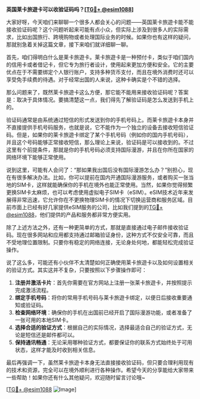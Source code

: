 **英国莱卡旅遊卡可以收验证码吗？[[TG💪+ @esim1088](https://t.me/s/esim1088)]**

大家好呀，今天咱们来聊聊一个很多人都会关心的问题——英国莱卡旅遊卡能不能接收验证码呢？这个问题听起来可能有点小众，但实际上涉及到很多人的实际需求，比如出国旅行、跨境购物或者处理国际业务的时候。如果你也有这样的疑问，那就别急着关掉这篇文章，接下来咱们就详细聊一聊。

首先，咱们得明白什么是莱卡旅遊卡。莱卡旅遊卡是一种预付卡，类似于咱们国内的信用卡或者借记卡，但它专为旅行者设计，使用起来更加方便和安全。它的主要优点在于不需要绑定个人银行账户，支持多种货币支付，而且在境外消费时还可以享受免手续费的待遇。对于经常出国的人来说，这种卡确实是个不错的选择。

那么问题来了，既然莱卡旅遊卡这么方便，那它能不能用来接收验证码呢？答案是：取决于具体情况。要搞清楚这一点，我们得先了解验证码是怎么发送到手机上的。

验证码通常是由系统通过短信的形式发送到你的手机号码上。而莱卡旅遊卡本身并不直接提供手机号码服务，也就是说，它不能作为一个独立的设备去接收短信验证码。但是，如果你的莱卡旅遊卡绑定了某个手机号码（例如你的国内手机号码），并且这个号码能够正常接收短信，那么理论上来说，验证码是可以接收到的。不过这里有个前提条件，那就是你的手机号码必须支持国际漫游，并且在你所在国家的网络环境下能够正常使用。

说到这里，可能有人会问了：“那如果我出国后没有国际漫游怎么办？”别担心，现在有很多解决办法。比如，你可以提前在国内开通国际漫游服务，或者购买一张当地的SIM卡，这样就能确保你的手机在境外也能正常使用。当然，如果你觉得频繁更换SIM卡太麻烦，也可以考虑使用虚拟电子SIM卡（eSIM）。eSIM技术近年来发展得非常迅速，它允许你在不更换物理SIM卡的情况下切换运营商和服务区域。目前市面上已经有好几家提供eSIM服务的公司，比如我们提到的[TG💪+ @esim1088](https://t.me/s/esim1088)，他们提供的产品和服务都非常方便实用。

除了上述方法之外，还有一种更简单的方式，那就是直接通过电子邮件接收验证码。现在很多网站和应用都支持通过邮箱验证身份，这种方式不仅安全可靠，而且不受地理位置限制。只要你有稳定的网络连接，无论身处何地，都能轻松完成验证操作。

说了这么多，可能还有小伙伴不太清楚如何正确使用莱卡旅遊卡以及如何设置相关的验证方式。其实这并不复杂，只要按照以下步骤操作即可：

1. **注册并激活卡片**：首先你需要在官方网站上注册一张莱卡旅遊卡，并按照提示完成激活流程。
2. **绑定手机号码**：将你的常用手机号码与莱卡旅遊卡绑定，以便日后接收重要通知或验证码。
3. **检查网络环境**：确保你的手机在出国前已经开启了国际漫游功能，或者准备了一张可用的本地SIM卡。
4. **选择合适的验证方式**：根据自己的实际情况，选择最适合自己的验证方式，无论是短信还是邮件都可以。
5. **保持通讯畅通**：无论采用哪种验证方式，都要保证你的联系方式始终处于可用状态，这样才能及时收到相关信息。

最后再强调一下，虽然莱卡旅遊卡本身无法直接接收验证码，但只要合理利用现有的技术和资源，完全可以在境外顺利进行各种操作。希望今天的分享能给大家带来一些帮助！如果你还有什么其他疑问，欢迎随时留言讨论哦~

[[TG💪+ @esim1088](https://t.me/s/esim1088) ![Image](https://i.postimg.cc/4NQfJmqS/Snipaste-2025-05-13-00-14-12.png)]